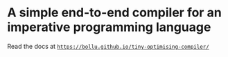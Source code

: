 # A simple end-to-end compiler for an imperative programming language

Read the docs at [`https://bollu.github.io/tiny-optimising-compiler/`](https://bollu.github.io/tiny-optimising-compiler/)
